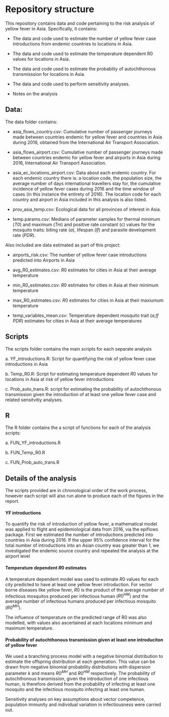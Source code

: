 
# Repository structure

This repository contains data and code pertaining to the risk analysis of yellow fever in Asia. 
Specifically, it contains: 

* The data and code used to estimate the number of yellow fever case introductions from endemic countries 
to locations in Asia. 

* The data and code used to estimate the temperature dependent R0 values for locations in Asia.

* The data and code used to estimate the probablity of autochthonous transmisssion for locations in Asia. 

* The data and code used to perform sensitivity analyses. 

* Notes on the analysis 


## Data: 

The data folder contains: 

* asia_flows_country.csv: Cumulative number of passenger journeys made between countries endemic for yellow fever and countries in Asia during 2016, obtained from the International Air Transport Association.

* asia_flows_airport.csv: Cumulative number of passenger journeys made between countries endemic for yellow fever 
and airports in Asia during 2016, International Air Transport Association.

* asia_ec_locations_airport.csv: Data about each endemic country. For each endemic country there is: 
a location code, the population size, the average number of days international travellers stay for, the cumulative incidence of yellow 
fever cases during 2016 and the time window of cases (in this instance the entirety of 2016). The location code for 
each country and airport in Asia included in this analysis is also listed. 

* prov_asia_temp.csv: Ecological data for all provinces of interest in Asia. 

* temp.params.csv: Medians of parameter samples for thermal minimum (*T0*) and maximum ($Tm$) and 
positive rate constant ($c$) values for the mosquito traits: biting rate ($a$), lifespan ($lf$) and 
parasite development rate ($PDR$). 


Also included are data estimated as part of this project: 

* airports_risk.csv: The number of yellow fever case introductions predicted into Airports in Asia 

* avg_R0_estimates.csv: $R0$ estimates for cities in Asia at their average temperature 

* min_R0_estimates.csv: $R0$ estimates for cities in Asia at their minimum temperature 

* max_R0_estimates.csv: $R0$ estimates for cities in Asia at their maxiumum temperature 

* temp_variables_mean.csv: Temperature dependent mosquito trait ($a$,$lf$ $PDR$) estimates for cities in Asia at
their average temperatures


## Scripts
The scripts folder contains the main scripts for each separate analysis

a. YF_introductions.R: Script for quantifying the risk of yellow fever case introductions in Asia

b. Temp_R0.R: Script for estimating temperature dependent $R0$ values for locations in Asia 
at risk of yellow fever introductions 

c. Prob_auto_trans.R: script for estimating the probability of autochthonous transmission 
given the introduction of at least one yellow fever case and related sensitvitiy analyses. 


## R 


The R folder contains the a script of functions for each of the analysis scripts: 

a. FUN_YF_introductions.R

b. FUN_Temp_R0.R

c. FUN_Prob_auto_trans.R


## Details of the analysis 

The scripts provided are in chronological order of the work process, however each script will also run alone to produce each of the figures in the report. 


#### YF introductions

To quantify the risk of introduction of yellow fever, a mathematical model was applied to flight and epidemiological data from 2016, via the epiflows package. First we estimated the number of introductions predicted into countries in Asia during 2016. If the upper 95% confidence interval for the total number of introductions into an Asian country was greater than 1, we investigated the endemic source country and repeated the analysis at the airport level

#### Temperature dependent $R0$ estimates 

A temperature dependent model was used to estimate $R0$ values for each city predicted to have at least one yellow fever introduction. For vector borne diseases like yellow fever, $R0$ is the product of the average number of infectious mosquitos produced per infectious human ($R0^{HM}$) and the average number of infectious humans produced per infectious mosquito ($R0^{MH}$). 

The influence of temperature on the predicted range of R0 was also modelled, with values also ascertained at each locations minimum and maximum temperature.

#### Probability of autochthonous transmission given at least one introduciton of yellow fever

We used a branching process model with a negative binomial distribution to estimate the offspring distribution at each generation.
This value can be drawn from negative binomial probability distributions with dispersion parameter $k$ and means $R0^{MH}$ and $R0^{HM}$ respectively.  The probability of autochthonous transmission, given the introduction of one infectious human, is therefore derived from the probability of infecting at least one mosquito and the infectious mosquito infecting at least one human.  

Sensitivity analyses on key assumptions about vector competence, population immunity and individual variation in infectiousness were carried out. 

